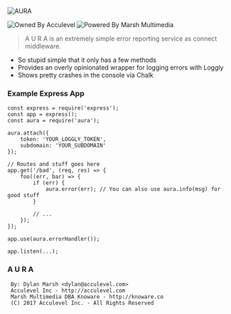 ![AURA](https://hostr.co/file/970/YSADRZhRvW4A/aura-logo.png)

![Owned By Acculevel](https://img.shields.io/badge/Owned%20By-Acculevel-red.svg) ![Powered By Marsh Multimedia](https://img.shields.io/badge/Powered%20By-Marsh%20Multimedia-blue.svg)

> A U R A is an extremely simple error reporting service as connect middleware.

  - So stupid simple that it only has a few methods
  - Provides an overly opinionated wrapper for logging errors with Loggly
  - Shows pretty crashes in the console via Chalk

### Example Express App
```
const express = require('express');
const app = express();
const aura = require('aura');

aura.attach({
    token: 'YOUR_LOGGLY_TOKEN',
    subdomain: 'YOUR_SUBDOMAIN'
});

// Routes and stuff goes here
app.get('/bad', (req, res) => {
    foo((err, bar) => {
        if (err) {
            aura.error(err); // You can also use aura.info(msg) for good stuff
        }

        // ...
    });
});

app.use(aura.errorHandler());

app.listen(...);
```

### A U R A
```
 By: Dylan Marsh <dylan@acculevel.com>
 Acculevel Inc - http://acculevel.com
 Marsh Multimedia DBA Knoware - http://knoware.co
 (C) 2017 Acculevel Inc. - All Rights Reserved
```